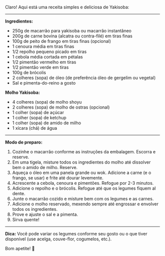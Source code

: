 Claro! Aqui está uma receita simples e deliciosa de Yakisoba:

---

**Ingredientes:**

- 250g de macarrão para yakisoba ou macarrão instantâneo
- 200g de carne bovina (alcatra ou contra-filé) em tiras finas
- 100g de peito de frango em tiras finas (opcional)
- 1 cenoura média em tiras finas
- 1/2 repolho pequeno picado em tiras
- 1 cebola média cortada em pétalas
- 1/2 pimentão vermelho em tiras
- 1/2 pimentão verde em tiras
- 100g de brócolis
- 2 colheres (sopa) de óleo (de preferência óleo de gergelim ou vegetal)
- Sal e pimenta-do-reino a gosto

**Molho Yakisoba:**
- 4 colheres (sopa) de molho shoyu
- 2 colheres (sopa) de molho de ostras (opcional)
- 1 colher (sopa) de açúcar
- 1 colher (sopa) de ketchup
- 1 colher (sopa) de amido de milho
- 1 xícara (chá) de água

---

**Modo de preparo:**

1. Cozinhe o macarrão conforme as instruções da embalagem. Escorra e reserve.
2. Em uma tigela, misture todos os ingredientes do molho até dissolver bem o amido de milho. Reserve.
3. Aqueça o óleo em uma panela grande ou wok. Adicione a carne (e o frango, se usar) e frite até dourar levemente.
4. Acrescente a cebola, cenoura e pimentões. Refogue por 2-3 minutos.
5. Adicione o repolho e o brócolis. Refogue até que os legumes fiquem al dente.
6. Junte o macarrão cozido e misture bem com os legumes e as carnes.
7. Adicione o molho reservado, mexendo sempre até engrossar e envolver todos os ingredientes.
8. Prove e ajuste o sal e a pimenta.
9. Sirva quente!

---

**Dica:** Você pode variar os legumes conforme seu gosto ou o que tiver disponível (use acelga, couve-flor, cogumelos, etc.).

Bom apetite! 🍜
